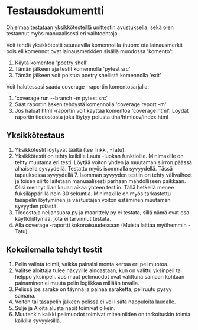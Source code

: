 # Testausdokumentti

Ohjelmaa testataan yksikkötesteillä unittestin avustuksella, sekä olen testannut myös manuaalisesti eri vaihtoehtoja.

Voit tehdä yksikkötestit seuraavilla komennoilla (huom: ota lainausmerkit pois eli komennot ovat lainausmerkkien sisällä muodossa 'komento':
1. Käytä komentoa 'poetry shell'
2. Tämän jälkeen aja testit komennolla 'pytest src'
3. Tämän jälkeen voit poistua poetry shellistä komennolla 'exit'

Voit halutessasi saada coverage -raportin komentosarjalla:
1. 'coverage run --branch -m pytest src'
2. Saat raportin äsken tehdystä komennolla 'coverage report -m'
3. Jos haluat html -raportin voit käyttää komentoa 'coverage html'. Löydät raportin tiedostosta joka löytyy polusta tiha/htmlcov/index.html

## Yksikkötestaus

1. Yksikkötestit löytyvät täältä (tee linkki, -Tatu).
2. Yksikkötestit on tehty kaikille Lauta -luokan funktioille. Minimaxille on tehty muutama eri
testi. Löytää voiton yhden ja muutaman siirron päässä alhaisella syvyydellä. Testattu myös isommalla syvyydellä. Tässä tapauksessa syvyydellä 7. Isomman syvyyden testiin on tehty välivaiheet ja toisen siirto laitetaan manuaalisesti parhaan mahdolliseen paikkaan. Olisi mennyt liian kauan aikaa yhteen testiin. Tällä hetkellä menee fuksiläppärillä noin 30 sekuntia. Minimaxille on myös tarkastettu tasapelin löytyminen ja vastustajan voiton estäminen muutaman syvyyden päästä.
3. Tiedostoja neljansuora.py ja maarittely.py ei testata, sillä nämä ovat osa käyttöliittymää, jota ei tarvinnut testata.
4. Alla coverage -raportti kokonaisuudessaan (Muista laittaa myöhemmin -Tatu). 

## Kokeilemalla tehdyt testit

1. Pelin valinta toimii, vaikka painaisi monta kertaa eri pelimuotoa.
2. Valitse aloittaja tulee näkyville ainoastaan, kun on valittu yksinpeli tai helppo yksinpeli. Jos muut pelimuodot ovat valittuna samaan kohtaan painaminen ei muuta pelin logiikkaa millään tavalla.
3. Pelissä jos sarake on täynnä ja painaa saraketta, peliruutu pysyy samana.
4. Voiton tai tasapelin jälkeen pelissä ei voi lisätä nappuloita laudalle.
5. Sulje ja Aloita alusta napit toimivat oikein.
6. Muutenkin kaikki pelimuodot toimivat miten niiden on tarkoituskin toimia kaikilla syvyyksillä.
